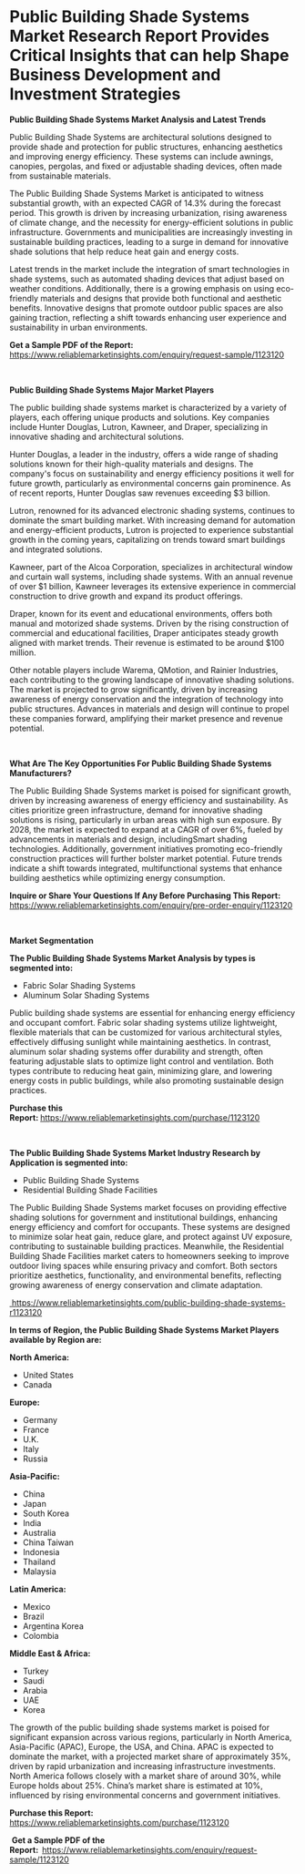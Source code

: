 <p><h1>Public Building Shade Systems Market Research Report Provides Critical Insights that can help Shape Business Development and Investment Strategies</h1></p><p><strong>Public Building Shade Systems Market Analysis and Latest Trends</strong></p>
<p><p>Public Building Shade Systems are architectural solutions designed to provide shade and protection for public structures, enhancing aesthetics and improving energy efficiency. These systems can include awnings, canopies, pergolas, and fixed or adjustable shading devices, often made from sustainable materials.</p><p>The Public Building Shade Systems Market is anticipated to witness substantial growth, with an expected CAGR of 14.3% during the forecast period. This growth is driven by increasing urbanization, rising awareness of climate change, and the necessity for energy-efficient solutions in public infrastructure. Governments and municipalities are increasingly investing in sustainable building practices, leading to a surge in demand for innovative shade solutions that help reduce heat gain and energy costs.</p><p>Latest trends in the market include the integration of smart technologies in shade systems, such as automated shading devices that adjust based on weather conditions. Additionally, there is a growing emphasis on using eco-friendly materials and designs that provide both functional and aesthetic benefits. Innovative designs that promote outdoor public spaces are also gaining traction, reflecting a shift towards enhancing user experience and sustainability in urban environments.</p></p>
<p><strong>Get a Sample PDF of the Report:&nbsp;</strong> <a href="https://www.reliablemarketinsights.com/enquiry/request-sample/1123120?utm_campaign=3216&utm_medium=2&utm_source=Github&utm_content=ia&utm_term=15042025&utm_id=public-building-shade-systems">https://www.reliablemarketinsights.com/enquiry/request-sample/1123120</a></p>
<p>&nbsp;</p>
<p><strong>Public Building Shade Systems Major Market Players</strong></p>
<p><p>The public building shade systems market is characterized by a variety of players, each offering unique products and solutions. Key companies include Hunter Douglas, Lutron, Kawneer, and Draper, specializing in innovative shading and architectural solutions. </p><p>Hunter Douglas, a leader in the industry, offers a wide range of shading solutions known for their high-quality materials and designs. The company's focus on sustainability and energy efficiency positions it well for future growth, particularly as environmental concerns gain prominence. As of recent reports, Hunter Douglas saw revenues exceeding $3 billion.</p><p>Lutron, renowned for its advanced electronic shading systems, continues to dominate the smart building market. With increasing demand for automation and energy-efficient products, Lutron is projected to experience substantial growth in the coming years, capitalizing on trends toward smart buildings and integrated solutions.</p><p>Kawneer, part of the Alcoa Corporation, specializes in architectural window and curtain wall systems, including shade systems. With an annual revenue of over $1 billion, Kawneer leverages its extensive experience in commercial construction to drive growth and expand its product offerings.</p><p>Draper, known for its event and educational environments, offers both manual and motorized shade systems. Driven by the rising construction of commercial and educational facilities, Draper anticipates steady growth aligned with market trends. Their revenue is estimated to be around $100 million.</p><p>Other notable players include Warema, QMotion, and Rainier Industries, each contributing to the growing landscape of innovative shading solutions. The market is projected to grow significantly, driven by increasing awareness of energy conservation and the integration of technology into public structures. Advances in materials and design will continue to propel these companies forward, amplifying their market presence and revenue potential.</p></p>
<p>&nbsp;</p>
<p><strong>What Are The Key Opportunities For Public Building Shade Systems Manufacturers?</strong></p>
<p><p>The Public Building Shade Systems market is poised for significant growth, driven by increasing awareness of energy efficiency and sustainability. As cities prioritize green infrastructure, demand for innovative shading solutions is rising, particularly in urban areas with high sun exposure. By 2028, the market is expected to expand at a CAGR of over 6%, fueled by advancements in materials and design, includingSmart shading technologies. Additionally, government initiatives promoting eco-friendly construction practices will further bolster market potential. Future trends indicate a shift towards integrated, multifunctional systems that enhance building aesthetics while optimizing energy consumption.</p></p>
<p><strong>Inquire or Share Your Questions If Any Before Purchasing This Report:</strong> <a href="https://www.reliablemarketinsights.com/enquiry/pre-order-enquiry/1123120?utm_campaign=3216&utm_medium=2&utm_source=Github&utm_content=ia&utm_term=15042025&utm_id=public-building-shade-systems">https://www.reliablemarketinsights.com/enquiry/pre-order-enquiry/1123120</a></p>
<p>&nbsp;</p>
<p><strong>Market Segmentation</strong></p>
<p><strong>The Public Building Shade Systems Market Analysis by types is segmented into:</strong></p>
<p><ul><li>Fabric Solar Shading Systems</li><li>Aluminum Solar Shading Systems</li></ul></p>
<p><p>Public building shade systems are essential for enhancing energy efficiency and occupant comfort. Fabric solar shading systems utilize lightweight, flexible materials that can be customized for various architectural styles, effectively diffusing sunlight while maintaining aesthetics. In contrast, aluminum solar shading systems offer durability and strength, often featuring adjustable slats to optimize light control and ventilation. Both types contribute to reducing heat gain, minimizing glare, and lowering energy costs in public buildings, while also promoting sustainable design practices.</p></p>
<p><strong>Purchase this Report:&nbsp;</strong><a href="https://www.reliablemarketinsights.com/purchase/1123120?utm_campaign=3216&utm_medium=2&utm_source=Github&utm_content=ia&utm_term=15042025&utm_id=public-building-shade-systems">https://www.reliablemarketinsights.com/purchase/1123120</a></p>
<p>&nbsp;</p>
<p><strong>The Public Building Shade Systems Market Industry Research by Application is segmented into:</strong></p>
<p><ul><li>Public Building Shade Systems</li><li>Residential Building Shade Facilities</li></ul></p>
<p><p>The Public Building Shade Systems market focuses on providing effective shading solutions for government and institutional buildings, enhancing energy efficiency and comfort for occupants. These systems are designed to minimize solar heat gain, reduce glare, and protect against UV exposure, contributing to sustainable building practices. Meanwhile, the Residential Building Shade Facilities market caters to homeowners seeking to improve outdoor living spaces while ensuring privacy and comfort. Both sectors prioritize aesthetics, functionality, and environmental benefits, reflecting growing awareness of energy conservation and climate adaptation.</p></p>
<p><a href="https://www.reliablemarketinsights.com/public-building-shade-systems-r1123120?utm_campaign=3216&utm_medium=2&utm_source=Github&utm_content=ia&utm_term=15042025&utm_id=public-building-shade-systems">&nbsp;https://www.reliablemarketinsights.com/public-building-shade-systems-r1123120</a></p>
<p><strong>In terms of Region, the Public Building Shade Systems Market Players available by Region are:</strong></p>
<p>
    <p> <strong> North America: </strong>
        <ul>
            <li>United States</li>
            <li>Canada</li>
        </ul>
        </p> 
    <p> <strong> Europe: </strong>
        <ul>
            <li>Germany</li>
            <li>France</li>
            <li>U.K.</li>
            <li>Italy</li>
            <li>Russia</li>
        </ul>
        </p> 
    <p> <strong> Asia-Pacific: </strong>
        <ul>
            <li>China</li>
            <li>Japan</li>
            <li>South Korea</li>
            <li>India</li>
            <li>Australia</li>
            <li>China Taiwan</li>
            <li>Indonesia</li>
            <li>Thailand</li>
            <li>Malaysia</li>
        </ul>
        </p> 
    <p> <strong> Latin America: </strong>
        <ul>
            <li>Mexico</li>
            <li>Brazil</li>
            <li>Argentina Korea</li>
            <li>Colombia</li>
        </ul>
        </p> 
    <p> <strong> Middle East & Africa: </strong>
        <ul>
            <li>Turkey</li>
            <li>Saudi</li>
            <li>Arabia</li>
            <li>UAE</li>
            <li>Korea</li>
        </ul>
    </p>
    </p>
<p><p>The growth of the public building shade systems market is poised for significant expansion across various regions, particularly in North America, Asia-Pacific (APAC), Europe, the USA, and China. APAC is expected to dominate the market, with a projected market share of approximately 35%, driven by rapid urbanization and increasing infrastructure investments. North America follows closely with a market share of around 30%, while Europe holds about 25%. China’s market share is estimated at 10%, influenced by rising environmental concerns and government initiatives.</p></p>
<p><strong>Purchase this Report: </strong><a href="https://www.reliablemarketinsights.com/purchase/1123120?utm_campaign=3216&utm_medium=2&utm_source=Github&utm_content=ia&utm_term=15042025&utm_id=public-building-shade-systems">https://www.reliablemarketinsights.com/purchase/1123120</a></p>
<p>&nbsp;<strong>Get a Sample PDF of the Report:&nbsp;&nbsp;</strong><a href="https://www.reliablemarketinsights.com/enquiry/request-sample/1123120?utm_campaign=3216&utm_medium=2&utm_source=Github&utm_content=ia&utm_term=15042025&utm_id=public-building-shade-systems">https://www.reliablemarketinsights.com/enquiry/request-sample/1123120</a></p>
<p><strong></strong></p>
<p><p></p><p></p><p></p></p>